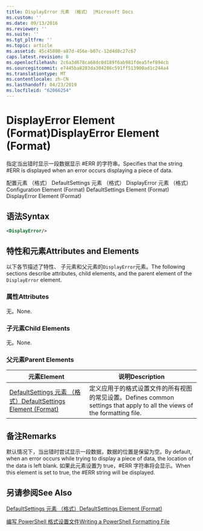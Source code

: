 ```yaml
---
title: DisplayError 元素 （格式） |Microsoft Docs
ms.custom: ''
ms.date: 09/13/2016
ms.reviewer: ''
ms.suite: ''
ms.tgt_pltfrm: ''
ms.topic: article
ms.assetid: 45c45800-a87d-456e-b07c-12d4d8c27c67
caps.latest.revision: 8
ms.openlocfilehash: 2c6a3d678ca68dc0d189f6ab981fdea5fef894cb
ms.sourcegitcommit: e7445ba8203da304286c591ff513900ad1c244a4
ms.translationtype: MT
ms.contentlocale: zh-CN
ms.lasthandoff: 04/23/2019
ms.locfileid: "62066254"
---
```

# <a name="displayerror-element-format"></a><span data-ttu-id="f41f9-102">DisplayError Element (Format)</span><span class="sxs-lookup"><span data-stu-id="f41f9-102">DisplayError Element (Format)</span></span>

<span data-ttu-id="f41f9-103">指定当出错时显示一段数据显示 #ERR 的字符串。</span><span class="sxs-lookup"><span data-stu-id="f41f9-103">Specifies that the string #ERR is displayed when an error occurs displaying a piece of data.</span></span>

<span data-ttu-id="f41f9-104">配置元素 （格式） DefaultSettings 元素 （格式） DisplayError 元素 （格式）</span><span class="sxs-lookup"><span data-stu-id="f41f9-104">Configuration Element (Format) DefaultSettings Element (Format) DisplayError Element (Format)</span></span>

## <a name="syntax"></a><span data-ttu-id="f41f9-105">语法</span><span class="sxs-lookup"><span data-stu-id="f41f9-105">Syntax</span></span>

```xml
<DisplayError/>
```

## <a name="attributes-and-elements"></a><span data-ttu-id="f41f9-106">特性和元素</span><span class="sxs-lookup"><span data-stu-id="f41f9-106">Attributes and Elements</span></span>

<span data-ttu-id="f41f9-107">以下各节描述了特性、 子元素和父元素的`DisplayError`元素。</span><span class="sxs-lookup"><span data-stu-id="f41f9-107">The following sections describe attributes, child elements, and the parent element of the `DisplayError` element.</span></span>

### <a name="attributes"></a><span data-ttu-id="f41f9-108">属性</span><span class="sxs-lookup"><span data-stu-id="f41f9-108">Attributes</span></span>

<span data-ttu-id="f41f9-109">无。</span><span class="sxs-lookup"><span data-stu-id="f41f9-109">None.</span></span>

### <a name="child-elements"></a><span data-ttu-id="f41f9-110">子元素</span><span class="sxs-lookup"><span data-stu-id="f41f9-110">Child Elements</span></span>

<span data-ttu-id="f41f9-111">无。</span><span class="sxs-lookup"><span data-stu-id="f41f9-111">None.</span></span>

### <a name="parent-elements"></a><span data-ttu-id="f41f9-112">父元素</span><span class="sxs-lookup"><span data-stu-id="f41f9-112">Parent Elements</span></span>

|<span data-ttu-id="f41f9-113">元素</span><span class="sxs-lookup"><span data-stu-id="f41f9-113">Element</span></span>|<span data-ttu-id="f41f9-114">说明</span><span class="sxs-lookup"><span data-stu-id="f41f9-114">Description</span></span>|
|-------------|-----------------|
|[<span data-ttu-id="f41f9-115">DefaultSettings 元素 （格式）</span><span class="sxs-lookup"><span data-stu-id="f41f9-115">DefaultSettings Element (Format)</span></span>](./defaultsettings-element-format.md)|<span data-ttu-id="f41f9-116">定义应用于的格式设置文件的所有视图的常见设置。</span><span class="sxs-lookup"><span data-stu-id="f41f9-116">Defines common settings that apply to all the views of the formatting file.</span></span>|

## <a name="remarks"></a><span data-ttu-id="f41f9-117">备注</span><span class="sxs-lookup"><span data-stu-id="f41f9-117">Remarks</span></span>

<span data-ttu-id="f41f9-118">默认情况下，当出错时尝试显示一段数据，数据的位置是保留为空。</span><span class="sxs-lookup"><span data-stu-id="f41f9-118">By default, when an error occurs while trying to display a piece of data, the location of the data is left blank.</span></span> <span data-ttu-id="f41f9-119">如果此元素设置为 true，#ERR 字符串将会显示。</span><span class="sxs-lookup"><span data-stu-id="f41f9-119">When this element is set to true, the #ERR string will be displayed.</span></span>

## <a name="see-also"></a><span data-ttu-id="f41f9-120">另请参阅</span><span class="sxs-lookup"><span data-stu-id="f41f9-120">See Also</span></span>

[<span data-ttu-id="f41f9-121">DefaultSettings 元素 （格式）</span><span class="sxs-lookup"><span data-stu-id="f41f9-121">DefaultSettings Element (Format)</span></span>](./defaultsettings-element-format.md)

[<span data-ttu-id="f41f9-122">编写 PowerShell 格式设置文件</span><span class="sxs-lookup"><span data-stu-id="f41f9-122">Writing a PowerShell Formatting File</span></span>](./writing-a-powershell-formatting-file.md)
